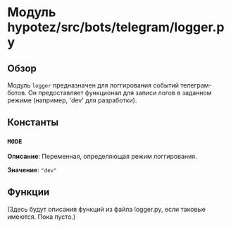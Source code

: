 # Модуль hypotez/src/bots/telegram/logger.py

## Обзор

Модуль `logger` предназначен для логгирования событий телеграм-ботов.  Он предоставляет функционал для записи логов в заданном режиме (например, 'dev' для разработки).

## Константы

### `MODE`

**Описание**:  Переменная, определяющая режим логгирования.

**Значение**: `"dev"`


##  Функции


(Здесь будут описания функций из файла logger.py, если таковые имеются.  Пока пусто.)